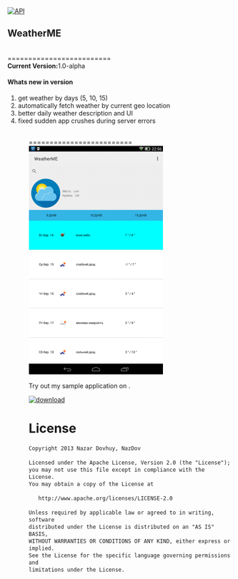 [![API](https://img.shields.io/badge/API-10%2B-brightgreen.svg?style=flat)](https://android-arsenal.com/api?level=10)

<h2>WeatherME</h2>
<br>
=========================
<br>
<b>Current Version:</b></b>1.0-alpha</b>
<h4>Whats new in version </h4>
<ol>
  <li>get weather by days (5, 10, 15)</li>
  <li>automatically fetch weather by current geo location</li>
  <li>better daily weather description and UI</li>
  <li>fixed sudden app crushes during server errors</li>
<ol>
<br>
=========================
<br>
<img src="https://raw.githubusercontent.com/NazDov/WeatherME/master/samples/screenshot.png" width="300" >

Try out my sample application on .

<a href="http://s000.tinyupload.com/download.php?file_id=22153366913794932319&t=2215336691379493231938084">
  <img alt="download"
         src="http://diylogodesigns.com/blog/wp-content/uploads/2016/06/blue-color-free-Download-Button.png" width="250" />
</a>


License
=======

    Copyright 2013 Nazar Dovhuy, NazDov

    Licensed under the Apache License, Version 2.0 (the "License");
    you may not use this file except in compliance with the License.
    You may obtain a copy of the License at

       http://www.apache.org/licenses/LICENSE-2.0

    Unless required by applicable law or agreed to in writing, software
    distributed under the License is distributed on an "AS IS" BASIS,
    WITHOUT WARRANTIES OR CONDITIONS OF ANY KIND, either express or implied.
    See the License for the specific language governing permissions and
    limitations under the License.
